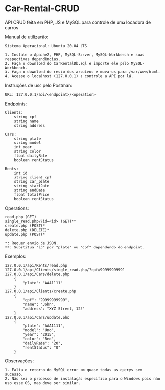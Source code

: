# Car-Rental-CRUD
API CRUD feita em PHP, JS e MySQL para controle de uma locadora de carros

Manual de utilização:

    Sistema Operacional: Ubuntu 20.04 LTS
  
    1. Instale o Apache2, PHP, MySQL-Server, MySQL-Workbench e suas respectivas dependências.
    2. Faça o download do CarRentalDb.sql e importe ele pelo MySQL-Workbench.
    3. Faça o download do resto dos arquivos e mova-os para /var/www/html.
    4. Acesse o localhost (127.0.0.1) e controle a API por lá.

Instruções de uso pelo Postman:

    URL: 127.0.0.1/api/<endpoint>/<operation>
  
  Endpoints:
  
    Clients:
        string cpf
        string name
        string address
    
    Cars:
        string plate
        string model
        int year
        string color
        float dailyRate
        boolean rentStatus
    
    Rents:
        int id
        string client_cpf
        string car_plate
        string startDate
        string endDate
        float totalPrice
        boolean rentStatus
    
  Operations:
  
    read.php (GET)
    single_read.php/?id=<id> (GET)**
    create.php (POST)*
    delete.php (DELETE)*
    update.php (POST)*
  
    *: Requer envio de JSON.
    **: Substitua "id" por "plate" ou "cpf" dependendo do endpoint.
  
  Exemplos:
  
    127.0.0.1/api/Rents/read.php
    127.0.0.1/api/Clients/single_read.php/?cpf=99999999999
    127.0.0.1/api/Cars/delete.php
        {
            "plate": "AAA1111"
        }
    127.0.0.1/api/Clients/create.php
        {
            "cpf": "99999999999",
            "name": "John",
            "address": "XYZ Street, 123"
        }
    127.0.0.1/api/Cars/update.php
        {
            "plate": "AAA1111",
            "model": "Uno",
            "year": "2015",
            "color": "Red",
            "dailyRate": "20",
            "rentStatus": "0"
        }
 
Observações:

    1. Falta o retorno do MySQL error em quase todas as querys sem sucesso.
    2. Não sei o processo de instalação específico para o Windows pois não uso esse OS, mas deve ser similar.
